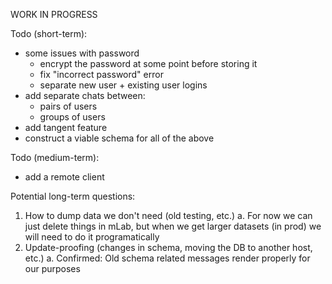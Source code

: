 WORK IN PROGRESS

Todo (short-term): 

- some issues with password
  - encrypt the password at some point before storing it
  - fix "incorrect password" error
  - separate new user + existing user logins
- add separate chats between:
  - pairs of users
  - groups of users
- add tangent feature
- construct a viable schema for all of the above

Todo (medium-term):
- add a remote client

Potential long-term questions:
1. How to dump data we don't need (old testing, etc.)
  a. For now we can just delete things in mLab, but when we get larger datasets (in prod) we will need to do it programatically
2. Update-proofing (changes in schema, moving the DB to another host, etc.)
  a. Confirmed: Old schema related messages render properly for our purposes

